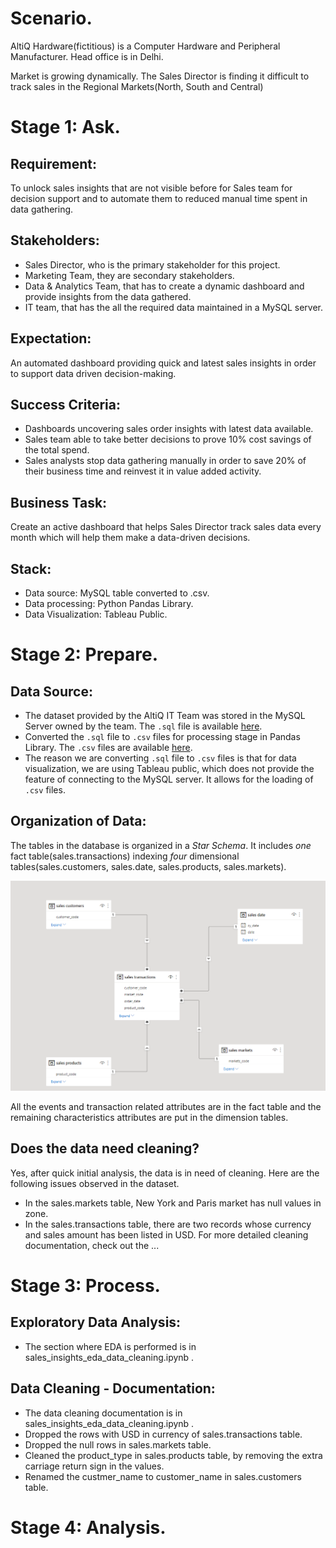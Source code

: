 # Scenario.

AltiQ Hardware(fictitious) is a Computer Hardware and Peripheral Manufacturer. Head office is in Delhi.

Market is growing dynamically. The Sales Director is finding it difficult to track sales in the Regional Markets(North, South and Central)

# Stage 1: Ask.

## Requirement:

To unlock sales insights that are not visible before for Sales team for decision support and to automate them to reduced manual time spent in data gathering.

## Stakeholders:
* Sales Director, who is the primary stakeholder for this project.
* Marketing Team, they are secondary stakeholders.
* Data & Analytics Team, that has to create a dynamic dashboard and provide insights from the data gathered.
* IT team, that has the all the required data maintained in a MySQL server.

## Expectation: 

An automated dashboard providing quick and latest sales insights in order to support data driven decision-making.

## Success Criteria:

* Dashboards uncovering sales order insights with latest data available.
* Sales team able to take better decisions to prove 10% cost savings of the total spend.
* Sales analysts stop data gathering manually in order to save 20% of their business time and reinvest it in value added activity.

## Business Task:

Create an active dashboard that helps Sales Director track sales data every month which will help them make a data-driven decisions.

## Stack:
* Data source: MySQL table converted to .csv.
* Data processing: Python Pandas Library.
* Data Visualization: Tableau Public.

# Stage 2: Prepare.

## Data Source:

* The dataset provided by the AltiQ IT Team was stored in the MySQL Server owned by the team. The `.sql` file is available [here](https://raw.githubusercontent.com/samBoyySpirit/DataAnalysisProjects/master/2_SalesInsightsTableau/docs/db_dump_version_2.sql).
* Converted the `.sql` file to `.csv` files for processing stage in Pandas Library. The `.csv` files are available [here](https://github.com/samBoyySpirit/DataAnalysisProjects/tree/master/2_SalesInsightsTableau/docs).
* The reason we are converting `.sql` file to `.csv` files is that for data visualization, we are using Tableau public, which does not provide the feature of connecting to the MySQL server. It allows for the loading of `.csv` files.

## Organization of Data:

The tables in the database is organized in a *Star Schema*. It includes *one* fact table(sales.transactions) indexing *four* dimensional tables(sales.customers, sales.date, sales.products, sales.markets).

![star schema](images/database_sales_schema.png)

All the events and transaction related attributes are in the fact table and the remaining characteristics attributes are put in the dimension tables.

## Does the data need cleaning?

Yes, after quick initial analysis, the data is in need of cleaning. Here are the following issues observed in the dataset.
* In the sales.markets table, New York and Paris market has null values in zone.
* In the sales.transactions table, there are two records whose currency and sales amount has been listed in USD.
For more detailed cleaning documentation, check out the ...

# Stage 3: Process.

## Exploratory Data Analysis:

* The section where EDA is performed is in sales_insights_eda_data_cleaning.ipynb .

## Data Cleaning - Documentation:

* The data cleaning documentation is in sales_insights_eda_data_cleaning.ipynb .
* Dropped the rows with USD in currency of sales.transactions table.
* Dropped the null rows in sales.markets table.
* Cleaned the product_type in sales.products table, by removing the extra carriage return sign in the values.
* Renamed the custmer_name to customer_name in sales.customers table.

# Stage 4: Analysis.